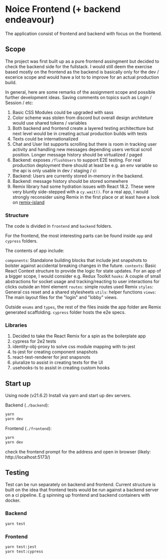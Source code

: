 # Noice Frontend (+ backend endeavour)

The application consist of frontend and backend with focus on the frontend.

## Scope

The project was first built up as a pure frontend assingment but decided to check the backend side for the fullstack. I would still deem the exercise based mostly on the frontend as the backend is basically only for the dev / excerice scope and would have a lot to to improve for an actual production build.

In general, here are some remarks of the assignment scope and possible further development ideas. Saving comments on topics such as Login / Session / etc:

1. Basic CSS Modules could be upgraded with sass
2. Color scheme was stolen from discord but overall design architeture would use shared tokens / variables
3. Both backend and frontend create a layered testing architectture but next level would be in creating actual production builds with tests
4. Texts could be internationalized
5. Chat and User list supports scrolling but there is room in tracking user activity and handling new messages depending users vertical scroll position. Longer message history should be virtualized / paged
6. Backend: exposes `/flushUsers` to support E2E testing. For real production deployment there should at least be e.g. an env variable so the api is only usable in dev / staging / ci
7. Backend: Users are currently stored in-memory in the backend.
8. Backend: message history should be stored somewhere
9. Remix library had some hydration issues with React 18.2. These were very bluntly side-stepped with a `cy.wait()`. For a real app, I would strongly reconsider using Remix in the first place or at least have a look on [remix-island](https://github.com/Xiphe/remix-island)

### Structure

The code is divided in `frontend` and `backend` folders.

For the frontend, the most interesting parts can be found inside `app` and `cypress` folders.

The contents of app include:

`components`: Standalone building blocks that include jest snapshots to bolster against accidental breaking changes in the future.
`contexts`: Basic React Context structure to provide the logic for state updates. For an app of a bigger scope, I would consider e.g. Redux Toolkit
`hooks`: A couple of small abstractions for socket usage and tracking/reacting to user interactions for clicks outside an html element
`routes`: simple routes used Remix
`styles`: General css reset and a shared stylesheets
`utils`: helper functions
`views`: The main layout files for the "login" and "lobby" views.

Outside `enums` and `types`, the rest of the files inside the app folder are Remix generated scaffolding. `cypress` folder hosts the e2e specs.

### Libraries

1. Decided to take the React Remix for a spin as the boilerplate app
2. cypress for 2e2 tests
3. identity-obj-proxy to solve css module mapping with ts-jest
4. ts-jest for creating component snapshots
5. react-test-renderer for jest snapsnots
6. pluralize to assist in creating texts for the UI
7. usehooks-ts to assist in creating custom hooks

## Start up

Using node (v21.6.2)
Install via yarn and start up dev servers.

Backend (`./backend`):

```sh
yarn
yarn dev
```

Frontend (`./frontend`):

```sh
yarn
yarn dev
```

check the frontend prompt for the address and open in browser (likely: http://localhost:5173/)

## Testing

Test can be run separately on backend and frontend. Current structure is built on the idea that frontend tests would be run against a backend server on a ci pipeline. E.g spinning up frontend and backend containers with docker.

### Backend

```sh
yarn test
```

### Frontend

```sh
yarn test:jest
yarn test:cypress
```
